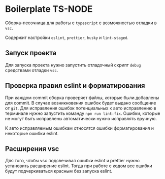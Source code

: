 # Boilerplate TS-NODE

Сборка-песочница для работы с `typescript` с возможностью отладки в `vsc`.

Содержит настройки `eslint`, `prettier`, `husky` и `lint-staged`.

## Запуск проекта

Для запуска проекта нужно запустить отладочный скрипт `debug` средствами отладки `vsc`.

## Проверка правил eslint и форматирования

При каждом commit сборка проверяет файлы, которые были добавлены для commit. В случае возникновения ошибок будет выдано сообщение от `git`. Для исправления ошибок потенциальных к авто исправлению в терминале нужно запустить команду `npm run lint:fix`. Ошибки, которые не могут быть исправлены автоматически нужно исправлять вручную.

К авто исправляемым ошибкам относятся ошибки форматирования и некоторые ошибки eslint.

## Расширения vsc

Для того, чтобы vsc подсвечивал ошибки eslint и prettier нужно установить расширение eslint. Тогда при работе с кодом все ошибки будут подчеркиваться красным без запуска eslint.